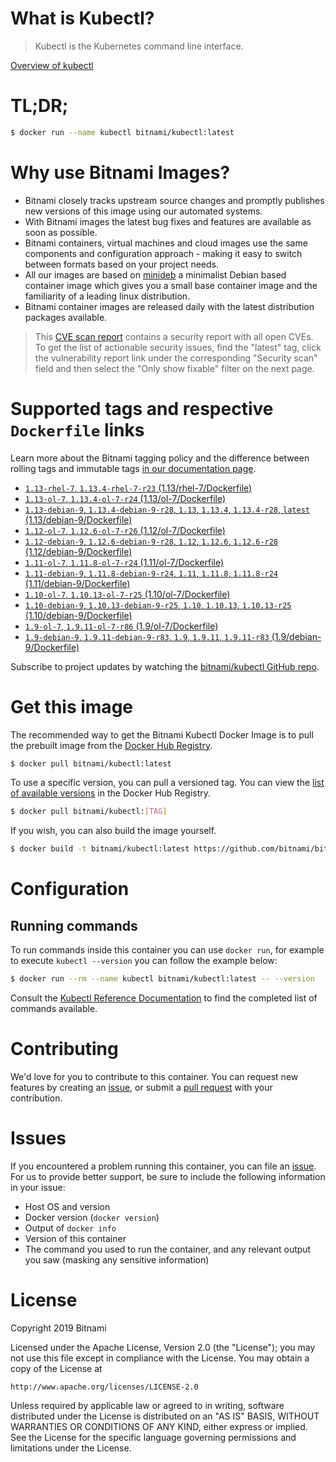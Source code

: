 
# What is Kubectl?

> Kubectl is the Kubernetes command line interface.

[Overview of kubectl](https://kubernetes.io/docs/reference/kubectl/overview/)

# TL;DR;

```bash
$ docker run --name kubectl bitnami/kubectl:latest
```

# Why use Bitnami Images?

* Bitnami closely tracks upstream source changes and promptly publishes new versions of this image using our automated systems.
* With Bitnami images the latest bug fixes and features are available as soon as possible.
* Bitnami containers, virtual machines and cloud images use the same components and configuration approach - making it easy to switch between formats based on your project needs.
* All our images are based on [minideb](https://github.com/bitnami/minideb) a minimalist Debian based container image which gives you a small base container image and the familiarity of a leading linux distribution.
* Bitnami container images are released daily with the latest distribution packages available.


> This [CVE scan report](https://quay.io/repository/bitnami/kubectl?tab=tags) contains a security report with all open CVEs. To get the list of actionable security issues, find the "latest" tag, click the vulnerability report link under the corresponding "Security scan" field and then select the "Only show fixable" filter on the next page.

# Supported tags and respective `Dockerfile` links

Learn more about the Bitnami tagging policy and the difference between rolling tags and immutable tags [in our documentation page](https://docs.bitnami.com/containers/how-to/understand-rolling-tags-containers/).


* [`1.13-rhel-7`, `1.13.4-rhel-7-r23` (1.13/rhel-7/Dockerfile)](https://github.com/bitnami/bitnami-docker-kubectl/blob/1.13.4-rhel-7-r23/1.13/rhel-7/Dockerfile)
* [`1.13-ol-7`, `1.13.4-ol-7-r24` (1.13/ol-7/Dockerfile)](https://github.com/bitnami/bitnami-docker-kubectl/blob/1.13.4-ol-7-r24/1.13/ol-7/Dockerfile)
* [`1.13-debian-9`, `1.13.4-debian-9-r28`, `1.13`, `1.13.4`, `1.13.4-r28`, `latest` (1.13/debian-9/Dockerfile)](https://github.com/bitnami/bitnami-docker-kubectl/blob/1.13.4-debian-9-r28/1.13/debian-9/Dockerfile)
* [`1.12-ol-7`, `1.12.6-ol-7-r26` (1.12/ol-7/Dockerfile)](https://github.com/bitnami/bitnami-docker-kubectl/blob/1.12.6-ol-7-r26/1.12/ol-7/Dockerfile)
* [`1.12-debian-9`, `1.12.6-debian-9-r28`, `1.12`, `1.12.6`, `1.12.6-r28` (1.12/debian-9/Dockerfile)](https://github.com/bitnami/bitnami-docker-kubectl/blob/1.12.6-debian-9-r28/1.12/debian-9/Dockerfile)
* [`1.11-ol-7`, `1.11.8-ol-7-r24` (1.11/ol-7/Dockerfile)](https://github.com/bitnami/bitnami-docker-kubectl/blob/1.11.8-ol-7-r24/1.11/ol-7/Dockerfile)
* [`1.11-debian-9`, `1.11.8-debian-9-r24`, `1.11`, `1.11.8`, `1.11.8-r24` (1.11/debian-9/Dockerfile)](https://github.com/bitnami/bitnami-docker-kubectl/blob/1.11.8-debian-9-r24/1.11/debian-9/Dockerfile)
* [`1.10-ol-7`, `1.10.13-ol-7-r25` (1.10/ol-7/Dockerfile)](https://github.com/bitnami/bitnami-docker-kubectl/blob/1.10.13-ol-7-r25/1.10/ol-7/Dockerfile)
* [`1.10-debian-9`, `1.10.13-debian-9-r25`, `1.10`, `1.10.13`, `1.10.13-r25` (1.10/debian-9/Dockerfile)](https://github.com/bitnami/bitnami-docker-kubectl/blob/1.10.13-debian-9-r25/1.10/debian-9/Dockerfile)
* [`1.9-ol-7`, `1.9.11-ol-7-r86` (1.9/ol-7/Dockerfile)](https://github.com/bitnami/bitnami-docker-kubectl/blob/1.9.11-ol-7-r86/1.9/ol-7/Dockerfile)
* [`1.9-debian-9`, `1.9.11-debian-9-r83`, `1.9`, `1.9.11`, `1.9.11-r83` (1.9/debian-9/Dockerfile)](https://github.com/bitnami/bitnami-docker-kubectl/blob/1.9.11-debian-9-r83/1.9/debian-9/Dockerfile)

Subscribe to project updates by watching the [bitnami/kubectl GitHub repo](https://github.com/bitnami/bitnami-docker-kubectl).

# Get this image

The recommended way to get the Bitnami Kubectl Docker Image is to pull the prebuilt image from the [Docker Hub Registry](https://hub.docker.com/r/bitnami/kubectl).

```bash
$ docker pull bitnami/kubectl:latest
```

To use a specific version, you can pull a versioned tag. You can view the [list of available versions](https://hub.docker.com/r/bitnami/kubectl/tags/) in the Docker Hub Registry.

```bash
$ docker pull bitnami/kubectl:[TAG]
```

If you wish, you can also build the image yourself.

```bash
$ docker build -t bitnami/kubectl:latest https://github.com/bitnami/bitnami-docker-kubectl.git
```

# Configuration

## Running commands

To run commands inside this container you can use `docker run`, for example to execute `kubectl --version` you can follow the example below:

```bash
$ docker run --rm --name kubectl bitnami/kubectl:latest -- --version
```

Consult the [Kubectl Reference Documentation](https://kubernetes.io/docs/reference/generated/kubectl/kubectl-commands) to find the completed list of commands available.

# Contributing

We'd love for you to contribute to this container. You can request new features by creating an [issue](https://github.com/bitnami/bitnami-docker-kubectl/issues), or submit a [pull request](https://github.com/bitnami/bitnami-docker-kubectl/pulls) with your contribution.

# Issues

If you encountered a problem running this container, you can file an [issue](https://github.com/bitnami/bitnami-docker-kubectl/issues). For us to provide better support, be sure to include the following information in your issue:

- Host OS and version
- Docker version (`docker version`)
- Output of `docker info`
- Version of this container
- The command you used to run the container, and any relevant output you saw (masking any sensitive information)

# License

Copyright 2019 Bitnami

Licensed under the Apache License, Version 2.0 (the "License");
you may not use this file except in compliance with the License.
You may obtain a copy of the License at

    http://www.apache.org/licenses/LICENSE-2.0

Unless required by applicable law or agreed to in writing, software
distributed under the License is distributed on an "AS IS" BASIS,
WITHOUT WARRANTIES OR CONDITIONS OF ANY KIND, either express or implied.
See the License for the specific language governing permissions and
limitations under the License.
